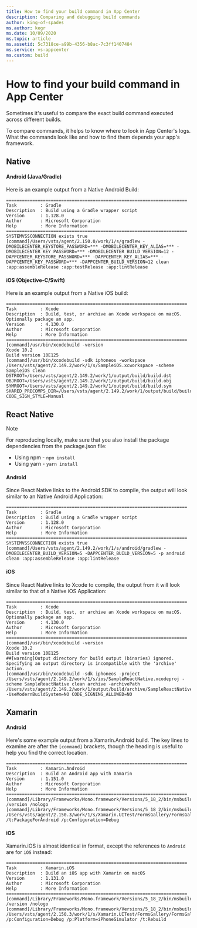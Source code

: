 ```yaml
---
title: How to find your build command in App Center
description: Comparing and debugging build commands
author: king-of-spades
ms.author: kegr
ms.date: 10/09/2020
ms.topic: article 
ms.assetid: 5c7318ce-a99b-4356-b8ac-7c3ff1407484
ms.service: vs-appcenter 
ms.custom: build
---
```


# How to find your build command in App Center
Sometimes it's useful to compare the exact build command executed across different builds. 

To compare commands, it helps to know where to look in App Center's logs. What the commands look like and how to find them depends your app's framework. 

## Native 
#### Android (Java/Gradle)
Here is an example output from a Native Android Build:

```
=====================================================================
Task         : Gradle
Description  : Build using a Gradle wrapper script
Version      : 1.128.0
Author       : Microsoft Corporation
Help         : More Information
=====================================================================
SYSTEMVSSCONNECTION exists true
[command]/Users/vsts/agent/2.150.0/work/1/s/gradlew -DMOBILECENTER_KEYSTORE_PASSWORD=*** -DMOBILECENTER_KEY_ALIAS=*** -DMOBILECENTER_KEY_PASSWORD=*** -DMOBILECENTER_BUILD_VERSION=12 -DAPPCENTER_KEYSTORE_PASSWORD=*** -DAPPCENTER_KEY_ALIAS=*** -DAPPCENTER_KEY_PASSWORD=*** -DAPPCENTER_BUILD_VERSION=12 clean :app:assembleRelease :app:testRelease :app:lintRelease
```

#### iOS (Objective-C/Swift) 
Here is an example output from a Native iOS build:

```
=====================================================================
Task         : Xcode
Description  : Build, test, or archive an Xcode workspace on macOS. Optionally package an app.
Version      : 4.130.0
Author       : Microsoft Corporation
Help         : More Information
=====================================================================
[command]/usr/bin/xcodebuild -version
Xcode 10.2
Build version 10E125
[command]/usr/bin/xcodebuild -sdk iphoneos -workspace /Users/vsts/agent/2.149.2/work/1/s/SampleiOS.xcworkspace -scheme SampleiOS clean DSTROOT=/Users/vsts/agent/2.149.2/work/1/output/build/build.dst OBJROOT=/Users/vsts/agent/2.149.2/work/1/output/build/build.obj SYMROOT=/Users/vsts/agent/2.149.2/work/1/output/build/build.sym SHARED_PRECOMPS_DIR=/Users/vsts/agent/2.149.2/work/1/output/build/build.pch CODE_SIGN_STYLE=Manual
```

## React Native 
> [!NOTE]
> For reproducing locally, make sure that you also install the package dependencies from the package.json file: 
> - Using npm - `npm install`
> - Using yarn - `yarn install`

#### Android
Since React Native links to the Android SDK to compile, the output will look similar to an Native Android Application:

```
=====================================================================
Task         : Gradle
Description  : Build using a Gradle wrapper script
Version      : 1.128.0
Author       : Microsoft Corporation
Help         : More Information
=====================================================================
SYSTEMVSSCONNECTION exists true
[command]/Users/vsts/agent/2.149.2/work/1/s/android/gradlew -DMOBILECENTER_BUILD_VERSION=5 -DAPPCENTER_BUILD_VERSION=5 -p android clean :app:assembleRelease :app:lintRelease
```

#### iOS
Since React Native links to Xcode to compile, the output from it will look similar to that of a Native iOS Application:

```
=====================================================================
Task         : Xcode
Description  : Build, test, or archive an Xcode workspace on macOS. Optionally package an app.
Version      : 4.130.0
Author       : Microsoft Corporation
Help         : More Information
=====================================================================
[command]/usr/bin/xcodebuild -version
Xcode 10.2
Build version 10E125
##[warning]Output directory for build output (binaries) ignored. Specifying an output directory is incompatible with the 'archive' action.
[command]/usr/bin/xcodebuild -sdk iphoneos -project /Users/vsts/agent/2.149.2/work/1/s/ios/SampleReactNative.xcodeproj -scheme SampleReactNative clean archive -archivePath /Users/vsts/agent/2.149.2/work/1/output/build/archive/SampleReactNative.xcarchive -UseModernBuildSystem=NO CODE_SIGNING_ALLOWED=NO
```

## Xamarin
#### Android
Here's some example output from a Xamarin.Android build. The key lines to examine are after the `[command]` brackets, though the heading is useful to help you find the correct location. 

```
=====================================================================
Task         : Xamarin.Android
Description  : Build an Android app with Xamarin
Version      : 1.151.0
Author       : Microsoft Corporation
Help         : More Information
=====================================================================
[command]/Library/Frameworks/Mono.framework/Versions/5_18_2/bin/msbuild /version /nologo
[command]/Library/Frameworks/Mono.framework/Versions/5_18_2/bin/msbuild /Users/vsts/agent/2.150.3/work/1/s/Xamarin.UITest/FormsGallery/FormsGallery/FormsGallery.Android/FormsGallery.Android.csproj /t:PackageForAndroid /p:Configuration=Debug
```

#### iOS
Xamarin.iOS is almost identical in format, except the references to `Android` are for `iOS` instead:
```
=====================================================================
Task         : Xamarin.iOS
Description  : Build an iOS app with Xamarin on macOS
Version      : 1.131.0
Author       : Microsoft Corporation
Help         : More Information
=====================================================================
[command]/Library/Frameworks/Mono.framework/Versions/5_18_2/bin/msbuild /version /nologo
[command]/Library/Frameworks/Mono.framework/Versions/5_18_2/bin/msbuild /Users/vsts/agent/2.150.3/work/1/s/Xamarin.UITest/FormsGallery/FormsGallery.sln /p:Configuration=Debug /p:Platform=iPhoneSimulator /t:Rebuild
```